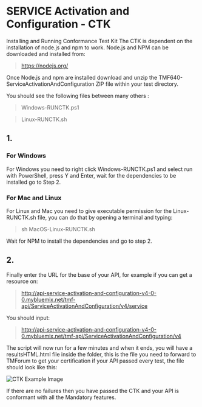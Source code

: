 # SERVICE Activation and Configuration - CTK
Installing and Running Conformance Test Kit
The CTK is dependent on the installation of node.js and npm to work.
Node.js and NPM can be downloaded and installed from:

>https://nodejs.org/

Once Node.js and npm are installed download and unzip the TMF640-ServiceActivationAndConfiguration ZIP file within your test directory.

You should see the following files between many others :

>Windows-RUNCTK.ps1

>Linux-RUNCTK.sh

## 1.
### For Windows
For Windows you need to right click Windows-RUNCTK.ps1 and select run with PowerShell, press Y and Enter, wait for the dependencies to be installed go to Step 2.
### For Mac and Linux
For Linux and Mac you need to give executable permission for the Linux-RUNCTK.sh file, you can do that by opening a terminal and typing:
>sh MacOS-Linux-RUNCTK.sh

Wait for NPM to install the dependencies and go to step 2.

## 2.
Finally enter the URL for the base of your API, for example if you can get a resource on:
>http://api-service-activation-and-configuration-v4-0-0.mybluemix.net/tmf-api/ServiceActivationAndConfiguration/v4/service

You should input:
>http://api-service-activation-and-configuration-v4-0-0.mybluemix.net/tmf-api/ServiceActivationAndConfiguration/v4

The script will now run for a few minutes and when it ends, you will have a resultsHTML.html file inside the folder, this is the file you need to forward to TMForum to get your certification if your API passed every test, the file should look like this:

![CTK Example Image](https://github.com/tmforum-rand/CTK-TMF633-ServiceCatalog-R18.5/blob/master/images/Output-Example.png)


If there are no failures then you have passed the CTK and your API is conformant with all
the Mandatory features.





